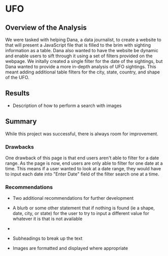 # UFO

## Overview of the Analysis
We were tasked with helping Dana, a data journalist, to create a website to that will present a JavaScript file that is filled to the brim with sighting information as a table. Dana also wanted to have the website be dynamic and enable users to sift through it using a set of filters provided on the webpage. We initally created a single filter for the date of the sightings, but Dana wanted to provide a more in-depth analysis of UFO sightings. This meant adding additional table filters for the city, state, country, and shape of the UFO.

## Results
- Description of how to perform a search with images


## Summary
While this project was successful, there is always room for improvement.

### Drawbacks
One drawback of this page is that end users aren't able to filter for a date range. As the page is now, end users are only able to filter for one date at a time. This means if a user wanted to look at a date range, they would have to input each date into "Enter Date" field of the filter search one at a time.

### Recommendations
- Two additional recommendations for further development
- A blurb or some other statement that if nothing is found (ie a shape, date, city, or state) for the user to try to input a different value for whatever it is that is not available
- 



- Subheadings to break up the text
- Images are formatted and displayed where appropriate
